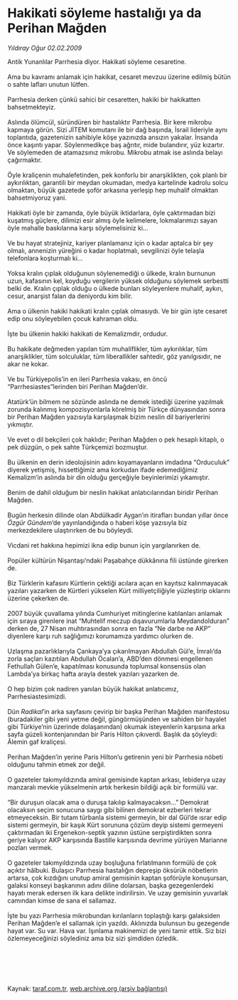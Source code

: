 # Hakikati söyleme hastalığı ya da Perihan Mağden

*Yıldıray Oğur 02.02.2009*

<div class="taraf_structure_2col_1zq">
<div class="margen_n">



 <p>Antik Yunanlılar Parrhesia diyor. Hakikati söyleme cesaretine. <br/><br/>Ama bu kavramı anlamak için hakikat, cesaret mevzuu üzerine edilmiş bütün o sahte lafları unutun lütfen. <br/><br/>Parrhesia derken çünkü sahici bir cesaretten, hakiki bir hakikatten bahsetmekteyiz. <br/><br/>Aslında ölümcül, süründüren bir hastalıktır Parrhesia. Bir kere mikrobu kapmaya görün. Sizi JİTEM komutanı ile bir dağ başında, İsrail lideriyle aynı toplantıda, gazetenizin sahibiyle köşe yazınızda ansızın yakalar. İnsanda önce kaşıntı yapar. Söylenmedikçe baş ağrıtır, mide bulandırır, yüz kızartır. Ve söylemeden de atamazsınız mikrobu. Mikrobu atmak ise aslında belayı çağırmaktır. <br/><br/>Öyle kraliçenin muhalefetinden, pek konforlu bir anarşiklikten, çok planlı bir aykırılıktan, garantili bir meydan okumadan, medya kartelinde kadrolu solcu olmaktan, büyük gazetede şoför arkasına yerleşip hep muhalif olmaktan bahsetmiyoruz yani. <br/><br/>Hakikati öyle bir zamanda, öyle büyük iktidarlara, öyle çaktırmadan bizi kuşatmış güçlere, dilimizi esir almış öyle kelimelere, lokmalarımızı sayan öyle mahalle baskılarına karşı söylemelisiniz ki... <br/><br/>Ve bu hayat stratejiniz, kariyer planlamanız için o kadar aptalca bir şey olmalı, annenizin yüreğini o kadar hoplatmalı, sevgilinizi öyle telaşla telefonlara koşturmalı ki... <br/><br/>Yoksa kralın çıplak olduğunun söylenemediği o ülkede, kralın burnunun uzun, kafasının kel, koyduğu vergilerin yüksek olduğunu söylemek serbestti belki de. Kralın çıplak olduğu o ülkede bunları söyleyenlere muhalif, aykırı, cesur, anarşist falan da deniyordu kim bilir. <br/><br/>Ama o ülkenin hakiki hakikati kralın çıplak olmasıydı. Ve bir gün işte cesaret edip onu söyleyebilen çocuk kahraman oldu. <br/><br/>İşte bu ülkenin hakiki hakikati de Kemalizmdir, ordudur. <br/><br/>Bu hakikate değmeden yapılan tüm muhaliflikler, tüm aykırılıklar, tüm anarşiklikler, tüm solculuklar, tüm liberallikler sahtedir, göz yanılgısıdır, ne akar ne kokar. <br/><br/>Ve bu Türkiyepolis’in en ileri Parrhesia vakası, en öncü “Parrhesiastes”lerinden biri Perihan Mağden’dir. <br/><br/>Atatürk’ün bilmem ne sözünde aslında ne demek istediği üzerine yazılmak zorunda kalınmış kompozisyonlarla körelmiş bir Türkçe dünyasından sonra bir Perihan Mağden yazısıyla karşılaşmak bizim neslin dil bariyerlerini yıkmıştır. <br/><br/>Ve evet o dil bekçileri çok haklıdır; Perihan Mağden o pek hesaplı kitaplı, o pek düzgün, o pek sahte Türkçemizi bozmuştur. <br/><br/>Bu ülkenin en derin ideolojisinin adını koyamayanların imdadına “Orduculuk” diyerek yetişmiş, hissettiğimiz ama korkudan ifade edemediğimiz Kemalizm’in aslında bir din olduğu gerçeğiyle beyinlerimizi yıkamıştır. <br/><br/>Benim de dahil olduğum bir neslin hakikat anlatıcılarından biridir Perihan Mağden. <br/><br/>Bugün herkesin dilinde olan Abdülkadir Aygan’ın itirafları bundan yıllar önce <i>Özgür Gündem</i>’de yayınlandığında o haberi köşe yazısıyla biz merkezdekilere ulaştırırken de bu böyleydi. <br/><br/>Vicdani ret hakkına hepimizi ikna edip bunun için yargılanırken de. <br/><br/>Popüler kültürün Nişantaşı’ndaki Paşabahçe dükkânına fili üstünde girerken de. <br/><br/>Biz Türklerin kafasını Kürtlerin çektiği acılara açan en kayıtsız kalınmayacak yazıları yazarken de Kürtleri yükselen Kürt milliyetçiliğiyle yüzleştirip oklarını üzerine çekerken de. <br/><br/>2007 büyük çuvallama yılında Cumhuriyet mitinglerine katılanları anlamak için sıraya girenlere inat “Muhtelif meczup dışavurumlarla Meydandolduran” derken de, 27 Nisan muhtırasından sonra en fazla “Ne darbe ne AKP” diyenlere karşı ruh sağlığımızı korumamıza yardımcı olurken de. <br/><br/>Uzlaşma pazarlıklarıyla Çankaya’ya çıkarılmayan Abdullah Gül’e, İmralı’da zorla saçları kazıtılan Abdullah Öcalan’a, ABD’den dönmesi engellenen Fethullah Gülen’e, kapatılması konusunda toplumsal konsensüs olan Lambda’ya birkaç hafta arayla destek yazıları yazarken de. <br/><br/>O hep bizim çok nadiren yanılan büyük hakikat anlatıcımız, Parrhesiastesimizdi. <br/><br/>Dün <i>Radikal</i>’in arka sayfasını çevirip bir başka Perihan Mağden manifestosu (buradakiler gibi yeni yetme değil, güngörmüşünden ve sahiden bir hayalet gibi Türkiye’nin üzerinde dolaşanından) okumak isteyenlerin karşısına arka sayfa güzeli kontenjanından bir Paris Hilton çıkıverdi. Başlık da şöyleydi: Âlemin gaf kraliçesi. <br/><br/>Perihan Mağden’in yerine Paris Hilton’u getirenin yeni bir Parrhesia nöbeti olduğunu tahmin etmek zor değil. <br/><br/>O gazeteler takımyıldızında amiral gemisinde kaptan arkası, lebiderya uzay manzaralı mevkie yükselmenin artık herkesin bildiği açık bir formülü var. <br/><br/>“Bir duruşun olacak ama o duruşa takılıp kalmayacaksın...” Demokrat olacaksın seçim sonucuna saygı gibi bilinen demokrat ezberleri tekrar etmeyeceksin. Bir tutam türbanla sistemi germeyin, bir dal Gül’de ısrar edip sistemi germeyin, bir kaşık Kürt sorununa çözüm deyip sistemi germeyeni çaktırmadan iki Ergenekon-septik yazının üstüne serpiştirdikten sonra geriye kalıyor AKP karşısında Bastille karşısında devrime yürüyen Marianne pozları vermek. <br/><br/>O gazeteler takımyıldızında uzay boşluğuna fırlatılmanın formülü de çok açıktır hâlbuki. Bulaşıcı Parrhesia hastalığın depreşip öksürük nöbetlerin artarsa, çok kızdığını unutup amiral gemisinin kaptan şoförüyle konuşursan, galaksi konseyi başkanının adını diline dolarsan, başka gezegenlerdeki hayatı merak edersen ilk kara delikte indirilirsin. Ve uzay gemisinin yuvarlak camından kimse de sana el sallamaz. <br/><br/>İşte bu yazı Parrhesia mikrobundan kırılanların toplaştığı karşı galaksiden Perihan Mağden’e el sallamak için yazıldı. Aklınızda bulunsun bu gezegende hayat var. Su var. Hava var. Işınlama makinemizi de yeni tamir ettik. Siz bizi özlemeyeceğinizi söylediniz ama biz sizi şimdiden özledik.</p>
<br/>
<br/>
<br/>



<br/>


<div id="taraf_not">
</div>

</div>


</div>

Kaynak: [taraf.com.tr](http://www.taraf.com.tr:80/makale/3838.htm), [web.archive.org (arşiv bağlantısı)](http://web.archive.org/web/20090913021248/http://www.taraf.com.tr:80/makale/3838.htm)
